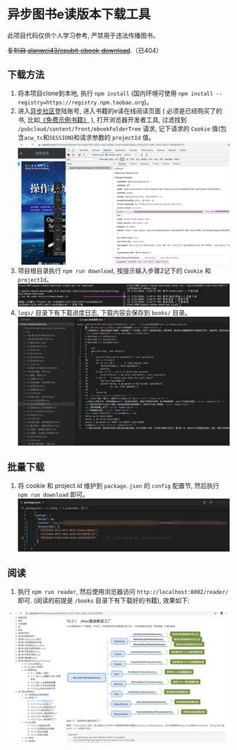 # 异步图书e读版本下载工具

此项目代码仅供个人学习参考, 严禁用于违法传播图书。

~~复刻自 [alanwei43/epubit-ebook-download](https://github.com/alanwei43/epubit-ebook-download)~~.（已404）

## 下载方法

1. 将本项目clone到本地, 执行 `npm install` (国内环境可使用 `npm install --registry=https://registry.npm.taobao.org`)。
2. 进入[异步社区](https://www.epubit.com/)登陆账号, 进入书籍的e读在线阅读页面 ( 必须是已经购买了的书, 比如[《免费示例书籍》](https://www.epubit.com/onlineEbookReader?id=e7c5ba1e-bb9a-4867-a1b2-1ee4e5c74655&pid=9afea4fd-cbc9-4428-860e-e49258d2b0d3) ), 打开浏览器开发者工具, 过滤找到 `/pubcloud/content/front/ebookFolderTree` 请求, 记下请求的 `Cookie` 值(包含`acw_tc`和`SESSION`)和请求参数的 `projectId` 值。
![request](./res/request.png)
3. 项目根目录执行 `npm run download`, 按提示输入步骤2记下的 `Cookie` 和 `projectId`。
![download](./res/download-log.png)
4. `logs/` 目录下有下载进度日志, 下载内容会保存到 `books/` 目录。
![result](./res/result.png)

## 批量下载

1. 将 cookie 和 project id 维护到 `package.json` 的 `config` 配置节, 然后执行 `npm run download` 即可。
![batch config](./res/batch-config.PNG)

## 阅读

1. 执行 `npm run reader`, 然后使用浏览器访问 `http://localhost:8002/reader/` 即可. (阅读的前提是 `/books` 目录下有下载好的书籍), 效果如下: 

![reader](./res/reader-ui.png)
